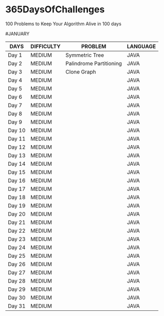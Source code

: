 # 365DaysOfChallenges
100 Problems to Keep Your Algorithm Alive in 100 days

#JANUARY
 
| DAYS | DIFFICULTY | PROBLEM | LANGUAGE |
| --- | --- | --- | --- |
| Day 1 | MEDIUM | Symmetric Tree  | JAVA |
| Day 2 | MEDIUM | Palindrome Partitioning      | JAVA |
| Day 3 | MEDIUM | Clone Graph      | JAVA |
| Day 4 | MEDIUM |   | JAVA |
| Day 5 | MEDIUM |   | JAVA |
| Day 6 | MEDIUM |   | JAVA |
| Day 7 | MEDIUM |   | JAVA |
| Day 8 | MEDIUM |   | JAVA |
| Day 9 | MEDIUM |   | JAVA |
| Day 10 | MEDIUM |   | JAVA |
| Day 11 | MEDIUM |   | JAVA |
| Day 12 | MEDIUM |   | JAVA |
| Day 13 | MEDIUM |   | JAVA |
| Day 14 | MEDIUM |   | JAVA |
| Day 15 | MEDIUM |   | JAVA |
| Day 16 | MEDIUM |   | JAVA |
| Day 17 | MEDIUM |   | JAVA |
| Day 18 | MEDIUM |   | JAVA |
| Day 19 | MEDIUM |   | JAVA |
| Day 20 | MEDIUM |   | JAVA |
| Day 21 | MEDIUM |   | JAVA |
| Day 22 | MEDIUM |   | JAVA |
| Day 23 | MEDIUM |   | JAVA |
| Day 24 | MEDIUM |   | JAVA |
| Day 25 | MEDIUM |   | JAVA |
| Day 26 | MEDIUM |   | JAVA |
| Day 27 | MEDIUM |   | JAVA |
| Day 28 | MEDIUM |   | JAVA |
| Day 29 | MEDIUM |   | JAVA |
| Day 30 | MEDIUM |   | JAVA |
| Day 31 | MEDIUM |   | JAVA |






